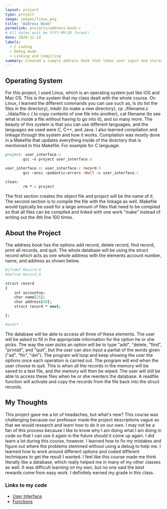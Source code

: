 ```yaml
---
layout: project 
type: project
image: images/linux.png
title: "Address Book"
permalink: projects/address-book-c
# All dates must be YYYY-MM-DD format!
date: 2020-12-14
labels:
  - C coding
  - Debug mode
  - Linking and Compiling
summary: Created a simple address book that takes user input and stores it into the struct record.  The struct record holds the items in a "record" and allows the database to find it in the memory.
---
```


## Operating System

For this project, I used Linux, which is an operating system just like iOS and Mac OS.  This is the system that my class dealt with the whole course.  On Linux, I learned the different commands you can use such as, ls (to list the files in the directory), mkdir (to make a new directory), cp ./filename.c ../data/file.c ( to copy contents of one file into another), cat filename (to see what is inside a file without having to go into it), and so many more.  The beauty of this system is that you can use different languages, and the languages we used were C, C++, and Java.  I also learned compilation and linkage through the system and how it works.  Compilation was mostly done in a Makefile that updates everything inside of the directory that is mentioned in this Makefile.  For example for C language: 
```ruby
project: user_interface.o
        gcc -o project user_interface.o

user_interface.o: user_interface.c record.h
        gcc -ansi -pedantic-errors -Wall -c user_interface.c
        
clean:
        rm *.o project
```

The first section creates the object file and project will be the name of it.  The second section is to compile the file with the linkage as well.  Makefile would typically be used for a large amount of files that need to be compiled so that all files can be compiled and linked with one work "make" instead of writing out the 4th line 100 times.  


## About the Project

The address book has the options add record, delete record, find record, print all records, and quit.  The whole database will be using the struct record which acts as one whole address with the elements account number, name, and address as shown below. 

```ruby
#ifndef Record_H
#define Record_H

struct record
{
    int accountno;
    char name[25];
    char address[80];
    struct record * next;

};

#endif
```

The database will be able to access all three of these elements.  The user will be asked to fill in the appropriate information for the option he or she picks.  The way the user picks an option will be to type "add", "delete, "find", "printall", and "quit", but the user can also input a partial of the words given ("ad", "fin", "del").  The program will loop and keep showing the user the options once each operation is carried out.  The program will end when the user choose to quit.  This is when all the records in the memory will be saved to a text file, and the memory will then be wiped.  The user will still be able to access these files when he or she reenters the database.  A readfile function will activate and copy the records from the file back into the struct records.  


## My Thoughts

This project gave me a lot of headaches, but what's new?  This course was challenging because our professor made the project descriptions vague so that we would research and learn how to do it on our own.  I may not be a fan of this process because I like to know why I am doing what I am doing in code so that I can use it again in the future should it come up again.  I did learn a lot during this course, however.  I learned how to fix my mistakes and figure out where the problems stemmed without using a debug to help me.  I learned how to work around different options and coded different techniques to get the result I wanted.  I feel like this course made me think literally like a database, which really helped me in many of my other classes as well.  It was difficult learning on my own, but no one said the best rewards come from easy work.  I definitely earned my grade in this class.

### Links to my code
* [User Interface](https://github.com/auusui/auusui.github.io/blob/master/user-interface.md)
* [Functions](https://github.com/auusui/auusui.github.io/blob/master/functions.md)
